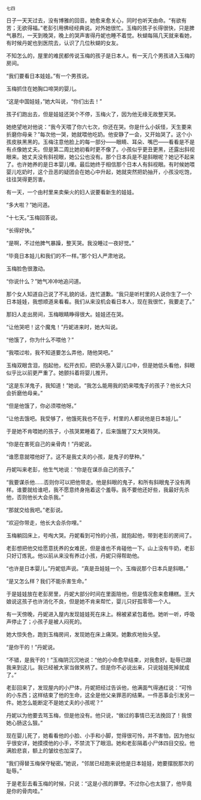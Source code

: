     七四 

   日子一天天过去，没有博雅的回音。她愈来愈关心，同时也听天由命。“有欲有苦；无欲得福。”老彭引用佛经经典说。对外她很忙。玉梅的孩子长得很快，只是脾气暴烈，一天到晚哭，晚上的哭声害得丹妮也睡不着觉。秋蝴每隔几天就来看她，有时候丹妮也到医院去，认识了几位秋蝴的女友。

   不知怎么的，屋里的难民都传说玉梅的孩子是日本人。有一天几个男孩进入玉梅的房间。

   “我们要看日本娃娃。”有一个男孩说。

   玉梅抓住在她胸口啼哭的婴儿。

   “这是中国娃娃，”她大叫说，“你们出去！”

   孩子们跑出去，但是娃娃还哭个不停，玉梅火了，因为他无缘无故整天哭。

   她绝望地对他说：“我今天喂了你六七次，你还在哭。你是什么小妖怪，天生要来折磨你母亲？”每次他一哭，她就喂他吃奶。他安静了一会，又开始哭了。这个小孩皮肤黑黑的。玉梅注意他脸上的每一部分——眼睛、耳朵、嘴巴——看看是不是有点像她丈夫。但是第二周比她初看时更不像了。小孩似乎更丑更黑，还露出斜视眼来。她丈夫没有斜视眼，她公公也没有。那个日本兵是不是斜眼呢？她记不起来了。也许她养的是日本婴儿哩。最后她终于相信那个日本人有斜视眼。有时候她喂婴儿吃奶时，这个丑恶的疑团会在她心中升起，她就突然把奶抽开，小孩没吃饱，往往哭得更厉害。

   有一天，一个由村里来卖柴火的妇人说要看新生的娃娃。

   “多大啦？”她问道。

   “十七天。”玉梅回答说。

   “长得好快。”

   “是啊，不过他脾气暴躁，整天哭。我没睡过一夜好觉。”

   “毕竟日本娃儿和我们的不一样。”那个妇人严肃地说。

   玉梅脸色很激动。

   “你说什么？”她气冲冲地追问道。

   那个女人知道自己说了不礼貌的话，连忙道歉。“我只是听村里的人说你生了一个日本娃娃，我想顺道来看看。我们从来没机会看日本人，现在我很忙，我要走了。”

   那妇人走出房间，玉梅眼睛睁得很大。娃娃还在哭。

   “让他哭吧！这个魔鬼！”丹妮进来时，她大叫说。

   “他饿了，你为什么不喂他？”

   “我喂过啦，我不知道要怎么弄他，随他哭吧。”

   玉梅双眼含泪，抱起他，松开衣扣，把奶头塞入婴儿口中，但是她低头看他，斜眼似乎比以前更严重了。她颤抖着将婴儿推开。

   “这是东洋鬼子，我知道！”她说。“我怎么能用我的奶来喂鬼子的孩子？他长大只会折磨他母亲。”

   “但是他饿了，你必须喂他呀。”

   “让他去饿吧。我受够了，他饿死我也不在乎，村里的人都说他是日本娃儿。”

   于是她不肯喂她的孩子，小孩哭累睡着了，后来饿醒了又大哭特哭。

   “你是在害死自己的亲骨肉！”丹妮说。

   “谁愿意就喂他好了。这不是我丈夫的小孩，是鬼子的孽种。”

   丹妮叫来老彭，他生气地说：“你是在谋杀自己的孩子。”

   “我要谋杀他……否则你可以把他带走。他是斜眼的鬼子，和所有斜眼鬼子没有两样。谁要就给谁吧，我不愿意终身拖着这个羞辱。我不要他还好些，我最好先杀他，否则他长大会杀我。”

   “那就交给我吧。”老彭说。

   “欢迎你带走，他长大会杀你哩。”

   玉梅躺回床上，号啕大哭。丹妮看到可怜的小孩，就抱起他，带到老彭的房间了。

   老彭想把他交给愿意抚养的女难民，但是谁也不肯碰他一下。山上没有牛奶，老彭只好订炼乳。他以前从来没有养过小孩，丹妮只得帮助他。

   “也许是日本婴儿。”丹妮低声说。“真是丑娃娃一个。玉梅说那个日本兵是斜眼。”

   “是又怎么样？我们不能杀害生命。”

   于是娃娃放在老彭房里，丹妮大部分时间在里面陪他，但是情况愈来愈糟糕。王大娘说这孩子也许消化不良，但是她不肯来帮忙，婴儿只好孤零零一个人。

   有一天傍晚，丹妮进入屋内发现娃娃死在床上。棉被紧紧包着他。她听一听，呼吸声停止了；小孩子是被人闷死的。

   她大惊失色，跑到玉梅房间，发现她在床上痛哭。她歉疚地抬头望。

   “是你干的！”丹妮说。

   “不错，是我干的！”玉梅阴沉沉地说：“他的小命愈早结束，对我愈好。耻辱已跟我来到这儿。我已经被大家当做笑柄了。但是你不必说出来，只说娃娃死掉就成了。”

   老彭回来了，发现屋内的小尸体，丹妮把经过告诉他，他满面气得通红说：“可怜的小东西；这样结束了他的生命，这全是他父亲罪恶的结果。一件恶事会引发另一件。她怎么能断定不是她丈夫的小孩呢？”

   丹妮以为他要去骂玉梅，但是他没有。他只说，“做过的事情已无法挽回了！我恨她心肠这么狠。”

   现在婴儿死了，她看看他的小脸、小手和小脚，觉得很可怜，并不害怕，因为他似乎很安详，她摸摸他的小手，不禁流下了眼泪。她和老彭隔着小尸体四目交投。他满脸悲哀，额上的皱纹也加深了。

   “我们得替玉梅保守秘密。”她说，“邻居已经跑来说他是日本娃娃，她要摆脱那次的耻辱。”

   于是老彭去看玉梅的时候，只说：“这是小孩的罪孽。不过你心也太狠了，他毕竟是你的骨肉哇。”

